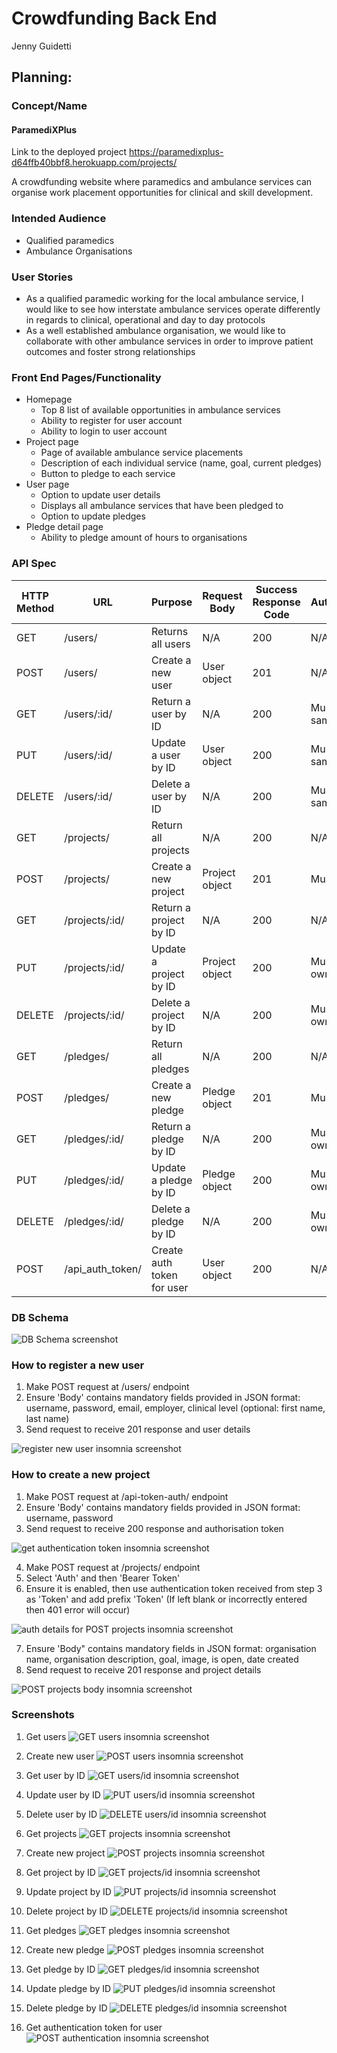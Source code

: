 # Crowdfunding Back End
Jenny Guidetti

## Planning:
### Concept/Name
#### ParamediXPlus
Link to the deployed project https://paramedixplus-d64ffb40bbf8.herokuapp.com/projects/

A crowdfunding website where paramedics and ambulance services can organise work placement opportunities for clinical and skill development. 

### Intended Audience
- Qualified paramedics
- Ambulance Organisations

### User Stories
- As a qualified paramedic working for the local ambulance service, I would like to see how interstate ambulance services operate differently in regards to clinical, operational and day to day protocols
- As a well established ambulance organisation, we would like to collaborate with other ambulance services in order to improve patient outcomes and foster strong relationships

### Front End Pages/Functionality
- Homepage
    - Top 8 list of available opportunities in ambulance services
    - Ability to register for user account
    - Ability to login to user account
- Project page
    - Page of available ambulance service placements
    - Description of each individual service (name, goal, current pledges)
    - Button to pledge to each service
- User page
    - Option to update user details
    - Displays all ambulance services that have been pledged to
    - Option to update pledges
- Pledge detail page
    - Ability to pledge amount of hours to organisations

### API Spec

| HTTP Method | URL | Purpose | Request Body | Success Response Code | Authentication/Authorisation |
| ----------- | --- | ------- | ------------ | --------------------- | ---------------------------- |
| GET | /users/ | Returns all users | N/A | 200 | N/A |
| POST | /users/ | Create a new user | User object | 201 | N/A |
| GET | /users/:id/ | Return a user by ID | N/A | 200 | Must be logged in. Must be same user. |
| PUT | /users/:id/ | Update a user by ID | User object | 200 | Must be logged in. Must be same user. |
| DELETE | /users/:id/ | Delete a user by ID | N/A | 200 | Must be logged in. Must be same user. |
| GET | /projects/ | Return all projects | N/A | 200 | N/A |                              |
| POST | /projects/ | Create a new project | Project object | 201 | Must be logged in. |
| GET | /projects/:id/ | Return a project by ID | N/A | 200 | N/A |
| PUT | /projects/:id/ | Update a project by ID | Project object | 200 | Must be logged in. Must be owner of project. |
| DELETE | /projects/:id/ | Delete a project by ID | N/A | 200 | Must be logged in. Must be owner of project |
| GET | /pledges/ | Return all pledges | N/A | 200 | N/A |
| POST | /pledges/ | Create a new pledge | Pledge object | 201 | Must be logged in. |
| GET | /pledges/:id/ | Return a pledge by ID | N/A | 200 | Must be logged in. Must be owner of pledge |
| PUT | /pledges/:id/ | Update a pledge by ID | Pledge object | 200 | Must be logged in. Must be owner of pledge |
| DELETE | /pledges/:id/ | Delete a pledge by ID | N/A | 200 | Must be logged in. Must be owner of pledge. |
| POST | /api_auth_token/ | Create auth token for user | User object | 200 | N/A

### DB Schema
![DB Schema screenshot](../crowdfunding_back_end/img/db_schema.png)

### How to register a new user
1. Make POST request at /users/ endpoint
2. Ensure 'Body' contains mandatory fields provided in JSON format: username, password, email, employer, clinical level (optional: first name, last name)
3. Send request to receive 201 response and user details

![register new user insomnia screenshot](../crowdfunding_back_end/img/register_user.png)

### How to create a new project
1. Make POST request at /api-token-auth/ endpoint
2. Ensure 'Body' contains mandatory fields provided in JSON format: username, password
3. Send request to receive 200 response and authorisation token

![get authentication token insomnia screenshot](../crowdfunding_back_end/img/how_to_auth.png)

4. Make POST request at /projects/ endpoint
5. Select 'Auth' and then 'Bearer Token'
6. Ensure it is enabled, then use authentication token received from step 3 as 'Token' and add prefix 'Token' (If left blank or incorrectly entered then 401 error will occur)

![auth details for POST projects insomnia screenshot](../crowdfunding_back_end/img/how_to_add_project_auth.png)

7. Ensure 'Body" contains mandatory fields in JSON format: organisation name, organisation description, goal, image, is open, date created
8. Send request to receive 201 response and project details

![POST projects body insomnia screenshot](../crowdfunding_back_end/img/how_to_add_project_details.png)

### Screenshots
1. Get users
![GET users insomnia screenshot](../crowdfunding_back_end/img/get_users.png)

2. Create new user
![POST users insomnia screenshot](../crowdfunding_back_end/img/post_users.png)

3. Get user by ID
![GET users/id insomnia screenshot](../crowdfunding_back_end/img/get_users1.png)

4. Update user by ID
![PUT users/id insomnia screenshot](../crowdfunding_back_end/img/put_users1.png)

5. Delete user by ID
![DELETE users/id insomnia screenshot](../crowdfunding_back_end/img/delete_users1.png)

6. Get projects
![GET projects insomnia screenshot](../crowdfunding_back_end/img/get_projects.png)

7. Create new project
![POST projects insomnia screenshot](../crowdfunding_back_end/img/post_projects.png)

8. Get project by ID
![GET projects/id insomnia screenshot](../crowdfunding_back_end/img/get_projects1.png)

9. Update project by ID
![PUT projects/id insomnia screenshot](../crowdfunding_back_end/img/put_projects1.png)

10. Delete project by ID
![DELETE projects/id insomnia screenshot](../crowdfunding_back_end/img/delete_projects1.png)

11. Get pledges
![GET pledges insomnia screenshot](../crowdfunding_back_end/img/get_pledges.png)

12. Create new pledge
![POST pledges insomnia screenshot](../crowdfunding_back_end/img/post_pledges.png)

13. Get pledge by ID
![GET pledges/id insomnia screenshot](../crowdfunding_back_end/img/get_pledges1.png)

14. Update pledge by ID
![PUT pledges/id insomnia screenshot](../crowdfunding_back_end/img/put_pledges1.png)

15. Delete pledge by ID
![DELETE pledges/id insomnia screenshot](../crowdfunding_back_end/img/delete_pledges1.png)

16. Get authentication token for user
![POST authentication insomnia screenshot](../crowdfunding_back_end/img/auth-token.png)

